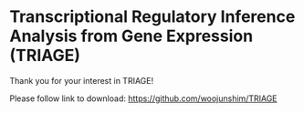 # Transcriptional Regulatory Inference Analysis from Gene Expression (TRIAGE)

Thank you for your interest in TRIAGE!

Please follow link to download: https://github.com/woojunshim/TRIAGE

